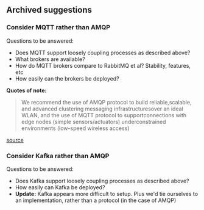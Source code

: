 ## Archived suggestions

### Consider MQTT rather than AMQP

Questions to be answered:

* Does MQTT support loosely coupling processes as described above?
* What brokers are available?
* How do MQTT brokers compare to RabbitMQ et al? Stability, features, etc
* How easily can the brokers be deployed?

**Quotes of note:**

> We recommend the use of AMQP protocol to build reliable,scalable, and advanced clustering messaging infrastructuresover an ideal WLAN, and the use of MQTT protocol to supportconnections with edge nodes (simple sensors/actuators) underconstrained environments (low-speed wireless access) 

[source](http://sci-hub.io/10.1109/ccnc.2015.7158101)

### Consider Kafka rather than AMQP

Questions to be answered:

* Does Kafka support loosely coupling processes as described above?
* How easily can Kafka be deployed?
* **Update:** Kafka appears more difficult to setup. Plus we'd tie ourselves to 
  an implementation, rather than a protocol (in the case of AMQP)
